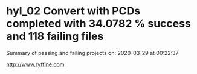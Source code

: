 # hyl_02 Convert with PCDs completed with 34.0782 % success and 118 failing files

Summary of passing and failing projects on: 2020-03-29 at 00:22:37

http://www.ryffine.com
